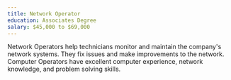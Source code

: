 ```yaml
---
title: Network Operator
education: Associates Degree
salary: $45,000 to $69,000
---
```

Network Operators help technicians monitor and maintain the company's network systems. They fix issues and make improvements to the network. Computer Operators have excellent computer experience, network knowledge, and problem solving skills.